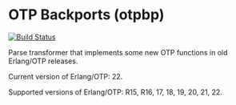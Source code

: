 OTP Backports (otpbp)
==================================
[![Build Status](https://secure.travis-ci.org/Ledest/otpbp.png)](http://travis-ci.org/Ledest/otpbp)

Parse transformer that implements some new OTP functions in old Erlang/OTP releases.

Current version of Erlang/OTP: 22.

Supported versions of Erlang/OTP: R15, R16, 17, 18, 19, 20, 21, 22.
